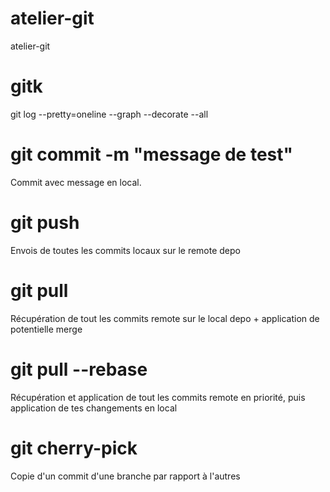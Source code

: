 # atelier-git
atelier-git 

# gitk 
git log --pretty=oneline --graph --decorate --all

# git commit -m "message de test"
Commit avec message en local.

# git push
Envois de toutes les commits locaux sur le remote depo

# git pull
Récupération de tout les commits remote sur le local depo + application de potentielle merge

# git pull --rebase
Récupération et application de tout les commits remote en priorité, puis application de tes changements en local

# git cherry-pick
Copie d'un commit d'une branche par rapport à l'autres

